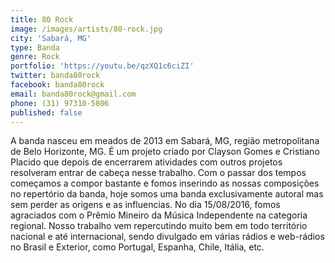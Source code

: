 ```yaml
---
title: 80 Rock
image: /images/artists/80-rock.jpg
city: 'Sabará, MG'
type: Banda
genre: Rock
portfolio: 'https://youtu.be/qzXQ1c6ciZI'
twitter: banda80rock
facebook: banda80rock
email: banda80rock@gmail.com
phone: (31) 97310-5806
published: false
---
```


A banda nasceu em meados de 2013 em Sabará, MG, região metropolitana de Belo Horizonte, MG. É um projeto criado por Clayson Gomes e Cristiano Placido que depois de encerrarem atividades com outros projetos resolveram entrar de cabeça nesse trabalho.
Com o passar dos tempos começamos a compor bastante e fomos inserindo as nossas composições no repertório da banda, hoje somos uma banda exclusivamente autoral mas sem perder as origens e as influencias.
No dia 15/08/2016, fomos agraciados com o Prêmio Mineiro da Música Independente na categoria regional.
Nosso trabalho vem repercutindo muito bem em todo território nacional e até internacional, sendo divulgado em várias rádios e web-rádios no Brasil e Exterior, como Portugal, Espanha, Chile, Itália, etc.

